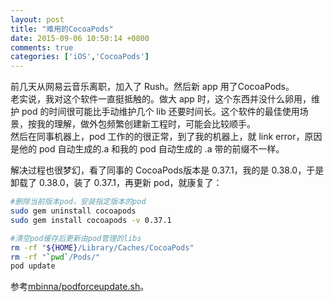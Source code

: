 ```yaml
---
layout: post
title: "难用的CocoaPods"
date: 2015-09-06 10:50:14 +0800
comments: true
categories: ['iOS','CocoaPods']
---
```


前几天从网易云音乐离职，加入了 Rush。然后新 app 用了CocoaPods。  
老实说，我对这个软件一直挺抵触的。做大 app 时，这个东西并没什么卵用，维护 pod 的时间很可能比手动维护几个 lib 还要时间长。这个软件的最佳使用场景，按我的理解，做外包频繁创建新工程时，可能会比较顺手。  
然后在同事机器上，pod 工作的的很正常，到了我的机器上，就 link error，原因是他的 pod 自动生成的.a 和我的 pod 自动生成的 .a 带的前缀不一样。  

<!--more-->

解决过程也很梦幻，看了同事的 CocoaPods版本是 0.37.1，我的是 0.38.0，于是卸载了 0.38.0，装了 0.37.1，再更新 pod，就康复了：  


```bash
#删除当前版本pod，安装指定版本的pod
sudo gem uninstall cocoapods
sudo gem install cocoapods -v 0.37.1

#清空pod缓存后更新由pod管理的libs
rm -rf "${HOME}/Library/Caches/CocoaPods"
rm -rf "`pwd`/Pods/"
pod update
```

参考[mbinna/podforceupdate.sh](https://gist.github.com/mbinna/4202236)。  